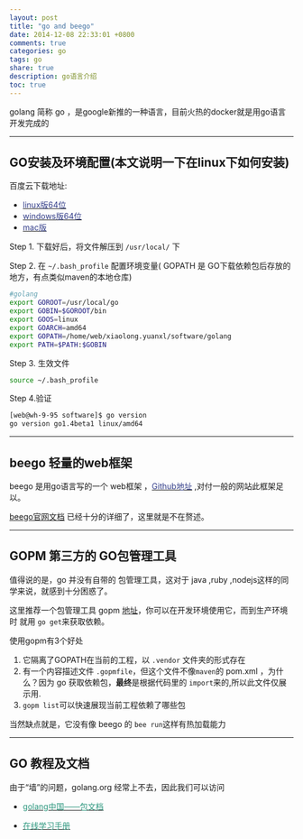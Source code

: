 ```yaml
---
layout: post
title: "go and beego"
date: 2014-12-08 22:33:01 +0800
comments: true
categories: go
tags: go
share: true
description: go语言介绍
toc: true
---
```


golang 简称 go ，是google新推的一种语言，目前火热的docker就是用go语言开发完成的

<!--more-->

---

## GO安装及环境配置(本文说明一下在linux下如何安装)

百度云下载地址:

* [<font color="#323d89">linux版64位</font>](http://pan.baidu.com/s/1ntuoO5N)
* [<font color="#323d89">windows版64位</font>](http://pan.baidu.com/s/1dDndE4x)
* [<font color="#323d89">mac版</font>](http://pan.baidu.com/s/1pJFj1Ej)



Step 1. 下载好后，将文件解压到 `/usr/local/` 下

Step 2. 在 `~/.bash_profile` 配置环境变量( GOPATH 是 GO下载依赖包后存放的地方，有点类似maven的本地仓库)

``` bash
#golang
export GOROOT=/usr/local/go
export GOBIN=$GOROOT/bin
export GOOS=linux
export GOARCH=amd64
export GOPATH=/home/web/xiaolong.yuanxl/software/golang
export PATH=$PATH:$GOBIN
```

Step 3. 生效文件

``` bash
source ~/.bash_profile
```

Step 4.验证

``` bash
[web@wh-9-95 software]$ go version
go version go1.4beta1 linux/amd64
```

---

## beego 轻量的web框架

beego 是用go语言写的一个 web框架 ，[<font color="#323d89">Github地址</font>](https://github.com/astaxie/beego/) ,对付一般的网站此框架足以。

[beego官网文档](http://beego.me/docs/intro/) 已经十分的详细了，这里就是不在赘述。

---

## GOPM 第三方的 GO包管理工具


值得说的是，go 并没有自带的 包管理工具，这对于 java ,ruby ,nodejs这样的同学来说，就感到十分困惑了。

这里推荐一个包管理工具 gopm [地址](https://github.com/GPMGo/gopm)，你可以在开发环境使用它，而到生产环境时 就用 ``` go get ```来获取依赖。

使用gopm有3个好处
 1.  它隔离了GOPATH在当前的工程，以 `.vendor` 文件夹的形式存在
 2.  有一个内容描述文件 `.gopmfile`，但这个文件不像`maven`的 pom.xml ，为什么？因为 go 获取依赖包，<b>最终</b>是根据代码里的 `import`来的,所以此文件仅展示用.
 3.  `gopm list`可以快速展现当前工程依赖了哪些包

当然缺点就是，它没有像 beego 的 `bee run`这样有热加载能力

---

## GO 教程及文档

由于“墙”的问题，golang.org 经常上不去，因此我们可以访问

* [<font color="#2c977e">golang中国——包文档</font>](http://godoc.golangtc.com/pkg/)

* [<font color="#2c977e">在线学习手册</font>](http://www.vaikan.com/go/a-tour-of-go)
